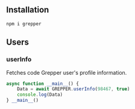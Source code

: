 ## Installation

```shell
npm i grepper
```

## Users

### userInfo

Fetches code Grepper user's profile information.

```js
async function __main__() {
    Data = await GREPPER.userInfo(98467, true)
    console.log(Data)
} __main__()
```
